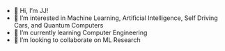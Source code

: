 - 👋 Hi, I’m JJ! 
- 👀 I’m interested in Machine Learning, Artificial Intelligence, Self Driving Cars, and Quantum Computers
- 🌱 I’m currently learning Computer Engineering
- 💞️ I’m looking to collaborate on ML Research


<!---
everythingapplejj/everythingapplejj is a ✨ special ✨ repository because its `README.md` (this file) appears on your GitHub profile.
You can click the Preview link to take a look at your changes.
--->
